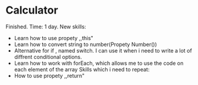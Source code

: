 # Calculator
Finished.
Time: 1 day.
New skills:
- Learn how to use propety ,,this"
- Learn how to convert string to number(Propety Number())
- Alternative for if , named switch. I can use it when i need to write a lot of diffrent conditional options.
- Learn how to work with forEach, which allows me to use the code on each element of the array
Skills which i need to repeat:
- How to use propety ,,return"


